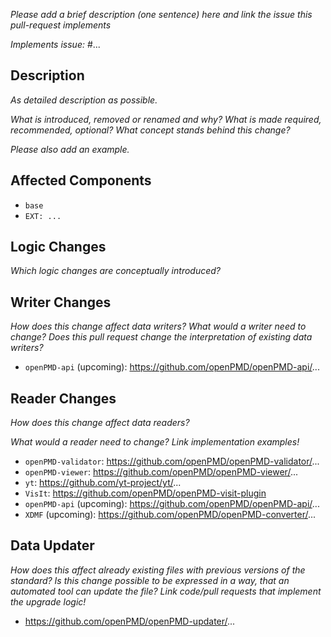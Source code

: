 *Please add a brief description (one sentence) here and link the issue this pull-request implements*

*Implements issue:* #...

## Description

*As detailed description as possible.*

*What is introduced, removed or renamed and why?*
*What is made required, recommended, optional?*
*What concept stands behind this change?*

*Please also add an example.*

## Affected Components

- `base`
- `EXT: ...`

## Logic Changes

*Which logic changes are conceptually introduced?*

## Writer Changes

*How does this change affect data writers?*
*What would a writer need to change?*
*Does this pull request change the interpretation of existing data writers?*

- `openPMD-api` (upcoming): https://github.com/openPMD/openPMD-api/...

## Reader Changes

*How does this change affect data readers?*

*What would a reader need to change? Link implementation examples!*

- `openPMD-validator`: https://github.com/openPMD/openPMD-validator/...
- `openPMD-viewer`: https://github.com/openPMD/openPMD-viewer/...
- `yt`: https://github.com/yt-project/yt/...
- `VisIt`: https://github.com/openPMD/openPMD-visit-plugin
- `openPMD-api` (upcoming): https://github.com/openPMD/openPMD-api/...
- `XDMF` (upcoming): https://github.com/openPMD/openPMD-converter/...

## Data Updater

*How does this affect already existing files with previous versions of the standard?*
*Is this change possible to be expressed in a way, that an automated tool can update the file?*
*Link code/pull requests that implement the upgrade logic!*

- https://github.com/openPMD/openPMD-updater/...
